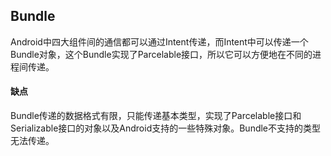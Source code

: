 ## Bundle
Android中四大组件间的通信都可以通过Intent传递，而Intent中可以传递一个Bundle对象，这个Bundle实现了Parcelable接口，所以它可以方便地在不同的进程间传递。
#### 缺点
Bundle传递的数据格式有限，只能传递基本类型，实现了Parcelable接口和Serializable接口的对象以及Android支持的一些特殊对象。Bundle不支持的类型无法传递。

